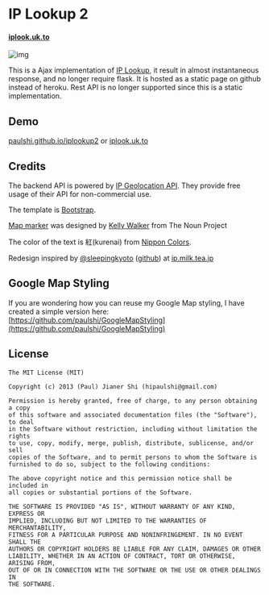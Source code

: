 # IP Lookup 2  #
#### [iplook.uk.to](http://iplook.uk.to) ####

![img](https://raw.github.com/paulshi/iplookup2/master/logo.png)

This is a Ajax implementation of [IP Lookup](https://github.com/paulshi/iplookup), it result in almost instantaneous response, and no longer require flask. It is hosted as a static page on github instead of heroku. Rest API is no longer supported since this is a static implementation.

## Demo

[paulshi.github.io/iplookup2](http://paulshi.github.io/iplookup2) or [iplook.uk.to](http://iplook.uk.to)




## Credits

The backend API is powered by [IP Geolocation API](http://ip-api.com/docs/). They provide free usage of their API for non-commercial use.

The template is [Bootstrap](http://getbootstrap.com/).

[Map marker](http://thenounproject.com/noun/map-marker/#icon-No16939) was designed by [Kelly Walker](http://thenounproject.com/kellylesliewalker/) from The Noun Project

The color of the text is 紅(kurenai) from [Nippon Colors](http://nipponcolors.com/#kurenai).

Redesign inspired by [@sleepingkyoto](http://twitter.com/sleepingkyoto) ([github](https://github.com/liliff)) at [ip.milk.tea.jp](http://ip.milk.tea.jp)


## Google Map Styling

If you are wondering how you can reuse my Google Map styling, I have created a simple version here: [https://github.com/paulshi/GoogleMapStyling](https://github.com/paulshi/GoogleMapStyling)

## License

```
The MIT License (MIT)

Copyright (c) 2013 (Paul) Jianer Shi (hipaulshi@gmail.com)

Permission is hereby granted, free of charge, to any person obtaining a copy
of this software and associated documentation files (the "Software"), to deal
in the Software without restriction, including without limitation the rights
to use, copy, modify, merge, publish, distribute, sublicense, and/or sell
copies of the Software, and to permit persons to whom the Software is
furnished to do so, subject to the following conditions:

The above copyright notice and this permission notice shall be included in
all copies or substantial portions of the Software.

THE SOFTWARE IS PROVIDED "AS IS", WITHOUT WARRANTY OF ANY KIND, EXPRESS OR
IMPLIED, INCLUDING BUT NOT LIMITED TO THE WARRANTIES OF MERCHANTABILITY,
FITNESS FOR A PARTICULAR PURPOSE AND NONINFRINGEMENT. IN NO EVENT SHALL THE
AUTHORS OR COPYRIGHT HOLDERS BE LIABLE FOR ANY CLAIM, DAMAGES OR OTHER
LIABILITY, WHETHER IN AN ACTION OF CONTRACT, TORT OR OTHERWISE, ARISING FROM,
OUT OF OR IN CONNECTION WITH THE SOFTWARE OR THE USE OR OTHER DEALINGS IN
THE SOFTWARE.
```

